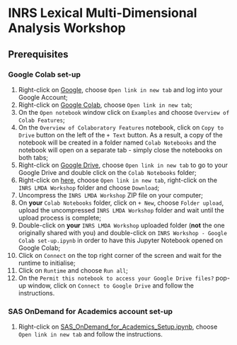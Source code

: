 # INRS Lexical Multi-Dimensional Analysis Workshop

## Prerequisites

### Google Colab set-up

1. Right-click on [Google](https://www.google.com/), choose `Open link in new tab` and log into your Google Account;
2. Right-click on [Google Colab](https://colab.research.google.com/), choose `Open link in new tab`;
3. On the `Open notebook` window click on `Examples` and choose `Overview of Colab Features`;
4. On the `Overview of Colaboratory Features` notebook, click on `Copy to Drive` button on the left of the `+ Text` button. As a result, a copy of the notebook will be created in a folder named `Colab Notebooks` and the notebook will open on a separate tab - simply close the notebooks on both tabs;
5. Right-click on [Google Drive](https://drive.google.com/drive/my-drive), choose `Open link in new tab` to go to your Google Drive and double click on the `Colab Notebooks` folder;
6. Right-click on [here](https://drive.google.com/drive/folders/1zIqlW8cUjIE1dD9HEsFYakvZkviMyCEA?usp=drive_link), choose `Open link in new tab`, right-click on the `INRS LMDA Workshop` folder and choose `Download`;
7. Uncompress the `INRS LMDA Workshop` ZIP file on your computer;
8. On **your** `Colab Notebooks` folder, click on `+ New`, choose `Folder upload`, upload the uncompressed `INRS LMDA Workshop` folder and wait until the upload process is complete;
9. Double-click on **your** `INRS LMDA Workshop` uploaded folder (**not** the one originally shared with you) and double-click on `INRS Workshop - Google Colab set-up.ipynb` in order to have this Jupyter Notebook opened on Google Colab;
11. Click on `Connect` on the top right corner of the screen and wait for the runtime to initialise;
12. Click on `Runtime` and choose `Run all`;
13. On the `Permit this notebook to access your Google Drive files?` pop-up window, click on `Connect to Google Drive` and follow the instructions.

### SAS OnDemand for Academics account set-up

1. Right-click on [SAS_OnDemand_for_Academics_Setup.ipynb](https://github.com/laelgelc/laelgelc/blob/main/SAS_OnDemand_for_Academics_Setup.ipynb), choose `Open link in new tab` and follow the instructions.
